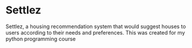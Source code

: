 # Settlez
Settlez, a housing recommendation system that would suggest houses to users according to their needs and preferences. This was created for my python programming course
